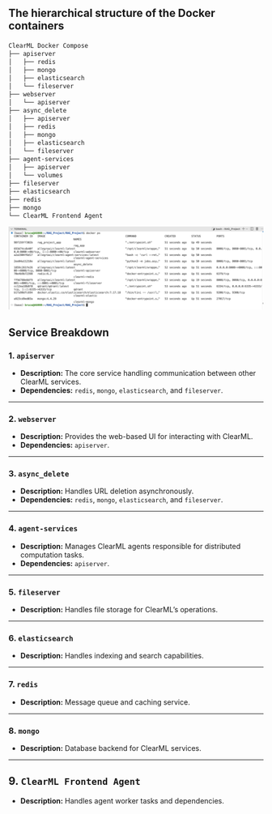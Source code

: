 ## The hierarchical structure of the Docker containers

```plaintext
ClearML Docker Compose
├── apiserver
│   ├── redis
│   ├── mongo
│   ├── elasticsearch
│   └── fileserver
├── webserver
│   └── apiserver
├── async_delete
│   ├── apiserver
│   ├── redis
│   ├── mongo
│   ├── elasticsearch
│   └── fileserver
├── agent-services
│   ├── apiserver
│   └── volumes
├── fileserver
├── elasticsearch
├── redis
├── mongo
└── ClearML Frontend Agent
```
![docekr_snapshot](docker_snapshot.png)

## Service Breakdown

### 1. `apiserver`
- **Description:** The core service handling communication between other ClearML services.
- **Dependencies:** `redis`, `mongo`, `elasticsearch`, and `fileserver`.

---

### 2. `webserver`
- **Description:** Provides the web-based UI for interacting with ClearML.
- **Dependencies:** `apiserver`.

---

### 3. `async_delete`
- **Description:** Handles URL deletion asynchronously.
- **Dependencies:** `redis`, `mongo`, `elasticsearch`, and `fileserver`.

---

### 4. `agent-services`
- **Description:** Manages ClearML agents responsible for distributed computation tasks.
- **Dependencies:** `apiserver`.

---

### 5. `fileserver`
- **Description:** Handles file storage for ClearML’s operations.

---

### 6. `elasticsearch`
- **Description:** Handles indexing and search capabilities.

---

### 7. `redis`
- **Description:** Message queue and caching service.

---

### 8. `mongo`
- **Description:** Database backend for ClearML services.

---

## 9. `ClearML Frontend Agent`
- **Description:** Handles agent worker tasks and dependencies.
